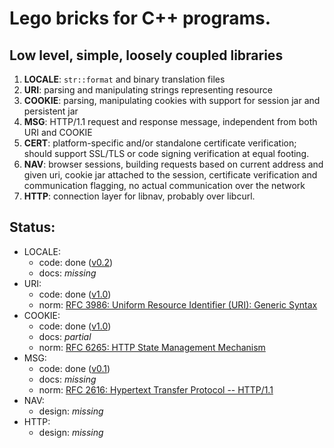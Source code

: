 # Lego bricks for C++ programs.
## Low level, simple, loosely coupled libraries

1. **LOCALE**: `str::format` and binary translation files
2. **URI**: parsing and manipulating strings representing resource
3. **COOKIE**: parsing, manipulating cookies with support for session jar and persistent jar
4. **MSG**: HTTP/1.1 request and response message, independent from both URI and COOKIE
5. **CERT**: platform-specific and/or standalone certificate verification; should support SSL/TLS or code signing verification at equal footing.
6. **NAV**: browser sessions, building requests based on current address and given uri, cookie jar attached to the session, certificate verification and communication flagging, no actual communication over the network
7. **HTTP**: connection layer for libnav, probably over libcurl.

## Status:

* LOCALE:
	* code: done ([v0.2](https://github.com/mbits-os/locale/tree/v0.2))
	* docs: _missing_
* URI:
	* code: done ([v1.0](https://github.com/mbits-os/tangle/tree/uri-1.0))
	* norm: [RFC 3986:  Uniform Resource Identifier (URI): Generic Syntax](https://tools.ietf.org/html/rfc3986)
* COOKIE:
	* code: done ([v1.0](https://github.com/mbits-os/tangle/tree/cookie-1.0))
	* docs: _partial_
	* norm: [RFC 6265: HTTP State Management Mechanism](https://tools.ietf.org/html/rfc6265)
* MSG:
	* code: done ([v0.1](https://github.com/mbits-os/tangle/tree/msg-0.1))
	* docs: _missing_
	* norm: [RFC 2616: Hypertext Transfer Protocol -- HTTP/1.1](https://tools.ietf.org/html/rfc2616)
* NAV:
	* design: _missing_
* HTTP:
	* design: _missing_
